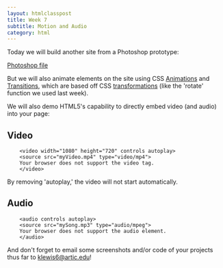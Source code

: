 ```yaml
---
layout: htmlclasspost
title: Week 7
subtitle: Motion and Audio
category: html
---
```


Today we will build another site from a Photoshop prototype:

<a class="three" href="../../week7.psd.zip" target="_blank"> Photoshop file </a>

But we will also animate elements on the site using CSS <a class="three" href="https://developer.mozilla.org/en-US/docs/Web/Guide/CSS/Using_CSS_animations">Animations</a> and <a class="three" href="https://developer.mozilla.org/en-US/docs/Web/Guide/CSS/Using_CSS_transitions">Transitions</a>, which are based off CSS <a href= "https://developer.mozilla.org/en-US/docs/Web/CSS/transform" class="three">transformations</a> (like the 'rotate' function we used last week).

We will also demo HTML5's capability to directly embed video (and audio) into your page:

## Video

        <video width="1080" height="720" controls autoplay>
        <source src="myVideo.mp4" type="video/mp4">
        Your browser does not support the video tag.
        </video>

By removing 'autoplay,' the video will not start automatically.

## Audio

        <audio controls autoplay>
        <source src="mySong.mp3" type="audio/mpeg">
        Your browser does not support the audio element.
        </audio>


And don't forget to email some screenshots and/or code of your projects thus far to klewis6@artic.edu!
